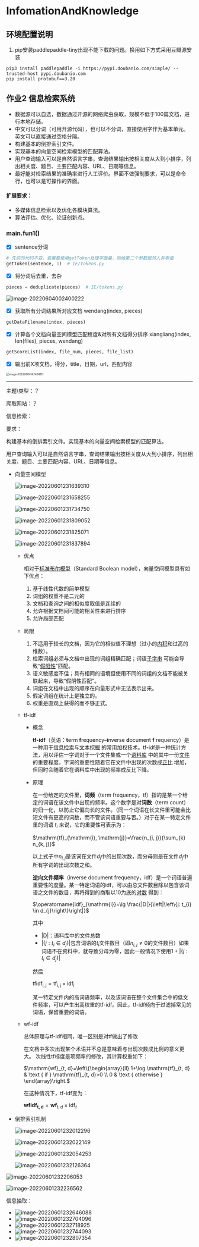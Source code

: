 # InfomationAndKnowledge

## 环境配置说明

1. pip安装paddlepaddle-tiny出现不能下载的问题。换用如下方式采用豆瓣源安装

```shell
pip3 install paddlepaddle -i https://pypi.doubanio.com/simple/ --trusted-host pypi.doubanio.com
pip install protobuf==3.20
```

## 作业2 信息检索系统

- 数据源可以自选，数据通过开源的网络爬虫获取，规模不低于100篇文档，进行本地存储。
- 中文可以分词（可用开源代码），也可以不分词，直接使用字作为基本单元。英文可以直接通过空格分隔。
- 构建基本的倒排索引文件。
- 实现基本的向量空间检索模型的匹配算法。
- 用户查询输入可以是自然语言字串，查询结果输出按相关度从大到小排序，列出相关度、题目、主要匹配内容、URL、日期等信息。
- 最好能对检索结果的准确率进行人工评价。界面不做强制要求，可以是命令行，也可以是可操作的界面。

#### 扩展要求：

- 多媒体信息检索以及优化各模块算法。
- 算法评估、优化、论证创新点。

### main.fun1()

- [x] sentence分词

```python
# 先前的代码不变，若需要使用getToken处理字面量，则给第二个参数赋转入非零值
getToken(sentence, 1)  # IE/tokens.py
```

- [x] 将分词后去重，去杂

```python
pieces = deduplicate(pieces)  # IE/tokens.py
```

![image-20220604002400222](https://cdn.jsdelivr.net/gh/Wang-Mingri/Pic/PicGo/2022/06/04/20220604-1654273440.png)

- [x] 获取所有分词结果所对应文档 wendang(index, pieces)

```python
getDataFilename(index, pieces)
```

- [x] 计算各个文档向量空间模型匹配程度&对所有文档得分排序 xiangliang(index, len(files), pieces, wendang)

```python
getScoreList(index, file_num, pieces, file_list)
```

- [x] 输出前X项文档，得分，title，日期，url，匹配内容

<img src="https://cdn.jsdelivr.net/gh/Wang-Mingri/Pic/PicGo/2022/06/04/20220604-1654323874.png" alt="image-20220604142434131" style="zoom:50%;" />

---

主题\类型：？

爬取网站：？

信息检索：

要求：

构建基本的倒排索引文件。实现基本的向量空间检索模型的匹配算法。

用户查询输入可以是自然语言字串，查询结果输出按相关度从大到小排序，列出相关度、题目、主要匹配内容、URL、日期等信息。

- 向量空间模型

  ![image-20220601231639310](https://cdn.jsdelivr.net/gh/Arete-FFF/PicGo/images/2022/06/01/20220601-1654096606.png)

  ![image-20220601231658255](https://cdn.jsdelivr.net/gh/Arete-FFF/PicGo/images/2022/06/01/20220601-1654096618.png)

  ![image-20220601231734750](https://cdn.jsdelivr.net/gh/Arete-FFF/PicGo/images/2022/06/01/20220601-1654096654.png)

  ![image-20220601231809052](https://cdn.jsdelivr.net/gh/Arete-FFF/PicGo/images/2022/06/01/20220601-1654096689.png)

  ![image-20220601231825071](https://cdn.jsdelivr.net/gh/Arete-FFF/PicGo/images/2022/06/01/20220601-1654096705.png)

  ![image-20220601231837894](https://cdn.jsdelivr.net/gh/Arete-FFF/PicGo/images/2022/06/01/20220601-1654096717.png)

    - 优点

      相对于[标准布尔模型](https://zh.wikipedia.org/w/index.php?title=标准布尔模型&action=edit&redlink=1)（Standard Boolean
      model），向量空间模型具有如下优点：

        1. 基于线性代数的简单模型
        2. 词组的权重不是二元的
        3. 文档和查询之间的相似度取值是连续的
        4. 允许根据文档间可能的相关性来进行排序
        5. 允许局部匹配

    - 局限

        1. 不适用于较长的文档，因为它的相似值不理想（过小的[内积](https://zh.wikipedia.org/wiki/内积)和过高的维数）。
        2. 检索词组必须与文档中出现的词组精确匹配；词语[子字串](https://zh.wikipedia.org/w/index.php?title=子字串&action=edit&redlink=1)
           可能会导致“[假阳性](https://zh.wikipedia.org/wiki/假陽性)”匹配。
        3. 语义敏感度不佳；具有相同的语境但使用不同的词组的文档不能被关联起来，导致“假阴性匹配”。
        4. 词组在文档中出现的顺序在向量形式中无法表示出来。
        5. 假定词组在统计上是独立的。
        6. 权重是直观上获得的而不够正式。

    - tf-idf

        - 概念

          **tf-idf**（英语：**t**erm **f**requency–**i**nverse **d**ocument **f**
          requency）是一种用于[信息检索](https://zh.wikipedia.org/wiki/資訊檢索)与[文本挖掘](https://zh.wikipedia.org/wiki/文本挖掘)
          的常用加权技术。tf-idf是一种统计方法，用以评估一字词对于一个文件集或一个[语料库](https://zh.wikipedia.org/wiki/語料庫)
          中的其中一份[文件](https://zh.wikipedia.org/wiki/文件)的重要程度。字词的重要性随着它在文件中出现的次数成[正比](https://zh.wikipedia.org/wiki/正比)
          增加，但同时会随着它在语料库中出现的频率成反比下降。

        - 原理

          在一份给定的文件里，**词频**（term frequency，tf）指的是某一个给定的词语在该文件中出现的频率。这个数字是对**词数**（term
          count）的归一化，以防止它偏向长的文件。（同一个词语在长文件里可能会比短文件有更高的词数，而不管该词语重要与否。）对于在某一特定文件里的词语 $t_i$ 来说，它的重要性可表示为：

          $\mathrm{tf}_{\mathrm{i}, \mathrm{j}}=\frac{n_{i, j}}{\sum_{k} n_{k, j}}$

          以上式子中$n_{i, j}$是该词在文件$d_j$中的出现次数，而分母则是在文件$d_j$中所有字词的出现次数之和。

          **逆向文件频率**（inverse document
          frequency，idf）是一个词语普遍重要性的度量。某一特定词语的idf，可以由总文件数目除以包含该词语之文件的数目，再将得到的商取以10为底的[对数](https://zh.wikipedia.org/wiki/對數)
          得到：

          $\operatorname{idf}_{\mathrm{i}}=\lg \frac{|D|}{\left|\left\{j: t_{i} \in d_{j}\right\}\right|}$

          其中

            - |D|：语料库中的文件总数
            - $\left|\left\{j: t_{i} \in d_{j}\right\}\right|$包含词语的$t_i$文件数目（即$n_{i, j} \neq
              0$的文件数目）如果词语不在资料中，就导致分母为零，因此一般情况下使用$1+\left|\left\{j: t_{i} \in d_{j}\right\}\right|$

          然后

          $\operatorname{tfidf}_{\mathrm{i}, \mathrm{j}}=\mathrm{tf}_{\mathrm{i}, \mathrm{j}} \times \mathrm{idf}_
          {\mathrm{i}}$

          某一特定文件内的高词语频率，以及该词语在整个文件集合中的低文件频率，可以产生出高权重的tf-idf。因此，tf-idf倾向于过滤掉常见的词语，保留重要的词语。

    - wf-idf

      总体原理与tf-idf相同，唯一区别是对tf做出了修改

      在文档中多次出现某个术语并不总是意味着与出现次数成比例的意义更大。 次线性tf标度是项频率的修改，其计算权重如下：

      $\mathrm{wf}_{t, d}=\left\{\begin{array}{ll}
      1+\log \mathrm{tf}_{t, d} & \text { if } \mathrm{tf}_{t, d}>0 \\
      0 & \text { otherwise }
      \end{array}\right.$

      在这种情况下，tf-idf变为：

      $\mathbf{wfidf_{t, d}}=\mathbf{w f}_{t, d} \times \mathrm{idf}_{t}$


- 倒排索引机制

  ![image-20220601232012296](https://cdn.jsdelivr.net/gh/Arete-FFF/PicGo/images/2022/06/01/20220601-1654096812.png)

  ![image-20220601232022149](https://cdn.jsdelivr.net/gh/Arete-FFF/PicGo/images/2022/06/01/20220601-1654096822.png)

  ![image-20220601232054253](https://cdn.jsdelivr.net/gh/Arete-FFF/PicGo/images/2022/06/01/20220601-1654096854.png)

  ![image-20220601232126364](https://cdn.jsdelivr.net/gh/Arete-FFF/PicGo/images/2022/06/01/20220601-1654096886.png)

![image-20220601232206053](https://cdn.jsdelivr.net/gh/Arete-FFF/PicGo/images/2022/06/01/20220601-1654096926.png)

![image-20220601232236562](https://cdn.jsdelivr.net/gh/Arete-FFF/PicGo/images/2022/06/01/20220601-1654096956.png)

信息抽取：

- ![image-20220601232646088](https://cdn.jsdelivr.net/gh/Arete-FFF/PicGo/images/2022/06/01/20220601-1654097206.png)
- ![image-20220601232704096](https://cdn.jsdelivr.net/gh/Arete-FFF/PicGo/images/2022/06/01/20220601-1654097224.png)
- ![image-20220601232718925](https://cdn.jsdelivr.net/gh/Arete-FFF/PicGo/images/2022/06/01/20220601-1654097238.png)
- ![image-20220601232744093](https://cdn.jsdelivr.net/gh/Arete-FFF/PicGo/images/2022/06/01/20220601-1654097264.png)
- ![image-20220601232807354](https://cdn.jsdelivr.net/gh/Arete-FFF/PicGo/images/2022/06/01/20220601-1654097287.png)
